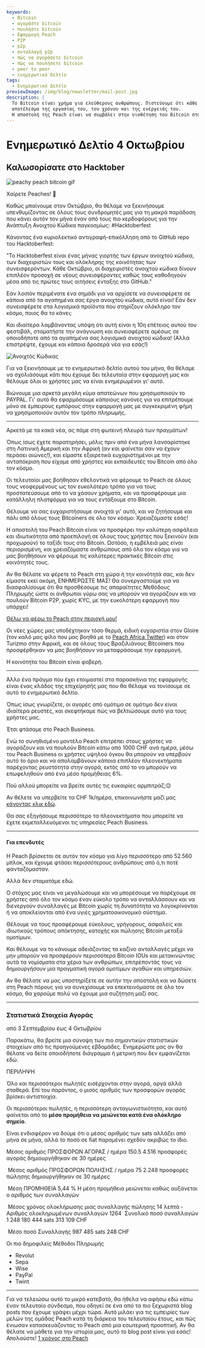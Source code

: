 ```yaml
---
keywords:
  - Bitcoin
  - αγοράστε bitcoin
  - πουλήστε bitcoin
  - Εφαρμογή Peach
  - P2P
  - p2p
  - ανταλλαγή p2p
  - πώς να αγοράσετε bitcoin
  - πώς να πουλήσετε bitcoin
  - peer to peer
  - ενημερωτικό δελτίο
tags:
  - Ενημερωτικό Δελτίο
previewImage: /img/blog/newsletter/mail-post.jpg
description: |
  Το Bitcoin είναι χρήμα για ελεύθερους ανθρώπους. Πιστεύουμε ότι κάθε ανθρώπινο ον έχει το δικαίωμα να επιλέγει με ποιο νόμισμα θα αποθηκεύσει τον πλούτο του, το
  αποτέλεσμα της εργασίας του, του χρόνου και της ενέργειάς του.
  Η αποστολή της Peach είναι να συμβάλει στην υιοθέτηση του Bitcoin στα χέρια των ανθρώπων.
---
```


# Ενημερωτικό Δελτίο 4 Οκτωβρίου

## Καλωσορίσατε στο Hacktober

![peachy peach bitcoin gif](/img/blog/newsletter/gif-peach.gif)

Χαίρετε Peaches! 🍑

Καθώς μπαίνουμε στον Οκτώβριο, θα θέλαμε να ξεκινήσουμε υπενθυμίζοντας σε όλους τους συνδρομητές μας για τη μακρά παράδοση που κάνει αυτόν τον μήνα έναν από τους πιο κερδοφόρους για την Ανάπτυξη Ανοιχτού Κώδικα παγκοσμίως: #Hacktoberfest

Κάνοντας ένα κυριολεκτικό αντιγραφή-επικόλληση από το GitHub repo του Hacktoberfest:

"Το Hacktoberfest είναι ένας μήνας γιορτής των έργων ανοιχτού κώδικα, των διαχειριστών τους και ολόκληρης της κοινότητας των συνεισφερόντων. Κάθε Οκτώβριο, οι διαχειριστές ανοιχτού κώδικα δίνουν επιπλέον προσοχή σε νέους συνεισφέροντες καθώς τους καθοδηγούν μέσα από τις πρώτες τους αιτήσεις ένταξης στο GitHub."

Εάν λοιπόν περιμένατε ένα σημάδι για να αρχίσετε να συνεισφέρετε σε κάποια από τα αγαπημένα σας έργα ανοιχτού κώδικα, αυτό είναι! Εάν δεν συνεισφέρετε στα λογισμικά προϊόντα που στηρίζουν ολόκληρο τον κόσμο, ποιος θα το κάνει;

Και ιδιαίτερα λαμβάνοντας υπόψη ότι αυτή είναι η 10η επέτειος αυτού του φεστιβάλ, σταματήστε την ανάγνωση και συνεισφέρετε αμέσως σε οποιοδήποτε από τα αγαπημένα σας λογισμικά ανοιχτού κώδικα! (Αλλά επιστρέψτε, έχουμε και κάποια δροσερά νέα για εσάς!)

![Ανοιχτός Κώδικας](https://img.mailinblue.com/5647291/images/content_library/original/651c33bbcd50d109d8495d7c.png)

Για να ξεκινήσουμε με το ενημερωτικό δελτίο αυτού του μήνα, θα θέλαμε να σχολιάσουμε κάτι που έχουμε δει τελευταία στην εφαρμογή μας και θέλουμε όλοι οι χρήστες μας να είναι ενημερωμένοι γι' αυτό.

Βιώνουμε μια αρκετά μεγάλη κύμα απατεώνων που χρησιμοποιούν το PAYPAL. Γι' αυτό θα εφαρμόσουμε κάποιους κανόνες για να επιτρέπουμε μόνο σε έμπειρους εμπόρους στην εφαρμογή μας με συγκεκριμένη φήμη να χρησιμοποιούν αυτόν τον τρόπο πληρωμής.

---

Αρκετά με τα κακά νέα, ας πάμε στη φωτεινή πλευρά των πραγμάτων!

Όπως ίσως έχετε παρατηρήσει, μόλις πριν από ένα μήνα λανσαρίστηκε στη Λατινική Αμερική και την Αφρική (αν και φαίνεται σαν να έχουν περάσει αιώνες!), και είμαστε εξαιρετικά ευχαριστημένοι με την ανταπόκριση που είχαμε από χρήστες και εκπαιδευτές του Bitcoin από όλο τον κόσμο.

Οι τελευταίοι μας βοήθησαν εθελοντικά να φέρουμε το Peach σε όλους τους νεοφερμένους ως τον ευκολότερο τρόπο για να τους προστατεύσουμε από το να χάσουν χρήματα, και να προσφέρουμε μια κατάλληλη πλατφόρμα για να τους εντάξουμε στο Bitcoin.

Θέλουμε να σας ευχαριστήσουμε ανοιχτά γι' αυτό, και να ζητήσουμε και πάλι από όλους τους Bitcoiners σε όλο τον κόσμο: Χρειαζόμαστε εσάς!

Η αποστολή του Peach Bitcoin είναι να προσφέρει την καλύτερη ασφάλεια και ιδιωτικότητα από προεπιλογή σε όλους τους χρήστες που ξεκινούν (και προχωρούν) το ταξίδι τους στο Bitcoin. Ωστόσο, η εμβέλειά μας είναι περιορισμένη, και χρειαζόμαστε ανθρώπους από όλο τον κόσμο για να μας βοηθήσουν να φέρουμε τις καλύτερες πρακτικές Bitcoin στις κοινότητές τους.

Αν θα θέλατε να φέρετε το Peach στη χώρα ή την κοινότητά σας, και δεν είμαστε εκεί ακόμη, ΕΝΗΜΕΡΩΣΤΕ ΜΑΣ! Θα συνεργαστούμε για να διασφαλίσουμε ότι θα προσθέσουμε τις απαραίτητες Μεθόδους Πληρωμής ώστε οι άνθρωποι γύρω σας να μπορούν να αγοράζουν και να πουλούν Bitcoin P2P, χωρίς KYC, με την ευκολότερη εφαρμογή που υπάρχει!

[Θέλω να φέρω το Peach στην περιοχή μου!](http://mailto:hello@peachbitcoin.com/)

Οι νέες χώρες μας υποδέχτηκαν τόσο θερμά, ειδική ευχαριστία στον Gloire (τον καλό μας φίλο που μας βοηθά με το [Peach Africa Twitter](https://twitter.com/PeachAfrica)) και στον Turizmo στην Αφρική, και σε όλους τους Βραζιλιάνους Bitcoiners που προσφέρθηκαν να μας βοηθήσουν να μεταφράσουμε την εφαρμογή.

Η κοινότητα του Bitcoin είναι φοβερή.

---

Άλλο ένα πράγμα που έχει ετοιμαστεί στα παρασκήνια της εφαρμογής είναι ένας κλάδος της επιχείρησής μας που θα θέλαμε να τονίσουμε σε αυτό το ενημερωτικό δελτίο.

Όπως ίσως γνωρίζετε, οι αγορές από ομότιμο σε ομότιμο δεν είναι ιδιαίτερα ρευστές, και σκεφτήκαμε πώς να βελτιώσουμε αυτό για τους χρήστες μας.

Έτσι φτάσαμε στο Peach Business.

Ενώ το συνηθισμένο μοντέλο Peach επιτρέπει στους χρήστες να αγοράζουν και να πουλούν Bitcoin κάτω από 1000 CHF ανά ημέρα, μέσω του Peach Business οι χρήστες υψηλού όγκου θα μπορούν να υπερβούν αυτό το όριο και να απολαμβάνουν κάποια επιπλέον πλεονεκτήματα παρέχοντας ρευστότητα στην αγορά, εκτός από το να μπορούν να επωφεληθούν από ένα μέσο προμήθειας 6%.

Πού αλλού μπορείτε να βρείτε αυτές τις ευκαιρίες αρμπιτράζ;😉

Αν θέλετε να υπερβείτε τα CHF 1k/ημέρα, επικοινωνήστε μαζί μας [κάνοντας κλικ εδώ](mailto:hello@peachbitcoin.com).

Θα σας εξηγήσουμε περισσότερο τα πλεονεκτήματα που μπορείτε να έχετε εκμεταλλευόμενοι τις υπηρεσίες Peach Business.

---

#### Για επενδυτές

Η Peach βρίσκεται σε αυτόν τον κόσμο για λίγο περισσότερο από 52.560 μπλοκ, και έχουμε φτάσει περισσότερους ανθρώπους από ό,τι ποτέ φανταζόμασταν.

Αλλά δεν σταματάμε εδώ.

Ο στόχος μας είναι να μεγαλώσουμε και να μπορέσουμε να παρέχουμε σε χρήστες από όλο τον κόσμο έναν εύκολο τρόπο να ανταλλάσσουν και να διενεργούν συναλλαγές με Bitcoin χωρίς τη δυνατότητα να λογοκρίνονται ή να αποκλείονται από ένα υγιές χρηματοοικονομικό σύστημα.

Θέλουμε να τους προσφέρουμε εύκολους, γρήγορους, ασφαλείς και ιδιωτικούς τρόπους απόκτησης, κατοχής και πώλησης Bitcoin μεταξύ ομοτίμων.

Και θέλουμε να το κάνουμε αδειάζοντας τα καζίνο ανταλλαγές μέχρι να μην μπορούν να προσφέρουν περισσότερα Bitcoin IOUs και μετακινώντας αυτά τα νομίσματα στα χέρια των ανθρώπων, επιτρέποντάς τους να δημιουργήσουν μια πραγματική αγορά ομοτίμων αγαθών και υπηρεσιών.

Αν θα θέλατε να μας υποστηρίξετε σε αυτήν την αποστολή και να δώσετε στη Peach πόρους για να συνεχίσουμε να επεκτεινόμαστε σε όλο τον κόσμο, θα χαρούμε πολύ να έχουμε μια συζήτηση μαζί σας.

---

### Στατιστικά Στοιχεία Αγοράς

από 3 Σεπτεμβρίου έως 4 Οκτωβρίου

Παρακάτω, θα βρείτε μια σύνοψη των πιο σημαντικών στατιστικών στοιχείων από τις προηγούμενες εβδομάδες. Ενημερώστε μας αν θα θέλατε να δείτε οποιοδήποτε διάγραμμα ή μετρική που δεν εμφανίζεται εδώ.

ΠΕΡΙΛΗΨΗ

Όλο και περισσότεροι πωλητές εισέρχονται στην αγορά, αργά αλλά σταθερά. Επί του παρόντος, ο μισός αριθμός των προσφορών αγοράς βρίσκει αντιστοιχία.

Οι περισσότεροι πωλητές, η περισσότερη ανταγωνιστικότητα, και αυτό φαίνεται από το **μέσο προμήθεια να μειώνεται κατά ένα ολόκληρο σημείο**.

Είναι ενδιαφέρον να δούμε ότι ο μέσος αριθμός των sats αλλάζει από μήνα σε μήνα, αλλά το ποσό σε fiat παραμένει σχεδόν ακριβώς το ίδιο.

Μέσος αριθμός ΠΡΟΣΦΟΡΩΝ ΑΓΟΡΑΣ / ημέρα
150.5
4.516 προσφορές αγοράς δημιουργήθηκαν σε 30 ημέρες

­
Μέσος αριθμός ΠΡΟΣΦΟΡΩΝ ΠΩΛΗΣΗΣ / ημέρα
75
2.248 προσφορές πώλησης δημιουργήθηκαν σε 30 ημέρες

­
Μέση ΠΡΟΜΗΘΕΙΑ
5,44 %
Η μέση προμήθεια μειώνεται καθώς αυξάνεται ο αριθμός των συναλλαγών

­
Μέσος χρόνος ολοκλήρωσης μιας συναλλαγής πώλησης
14 λεπτά
­
Αριθμός ολοκληρωμένων συναλλαγών
1264
­
Συνολικό ποσό συναλλαγών
1 248 180 444 sats
313 109 CHF

­
Μέσο ποσό Συναλλαγής
987 485 sats
248 CHF

Οι πιο δημοφιλείς Μέθοδοι Πληρωμής

- Revolut
- Sepa
- Wise
- PayPal
- Twint

---

Για να τελειώσω αυτό το μικρό κατεβατό, θα ήθελα να αφήσω εδώ κάτω έναν τελευταίο σύνδεσμο, που οδηγεί σε ένα από τα πιο ξεχωριστά blog posts που έχουμε γράψει μέχρι τώρα. Αυτό μιλάει για τις εμπειρίες των μελών της ομάδας Peach κατά τη διάρκεια του τελευταίου έτους, και πώς ένιωσαν κατασκευάζοντας το Peach από μια εσωτερική προοπτική. Αν θα θέλατε να μάθετε για την ιστορία μας, αυτό το blog post είναι για εσάς! Απολαύστε!
[1 χρόνος στο Peach](https://peachbitcoin.com/el/blog)
